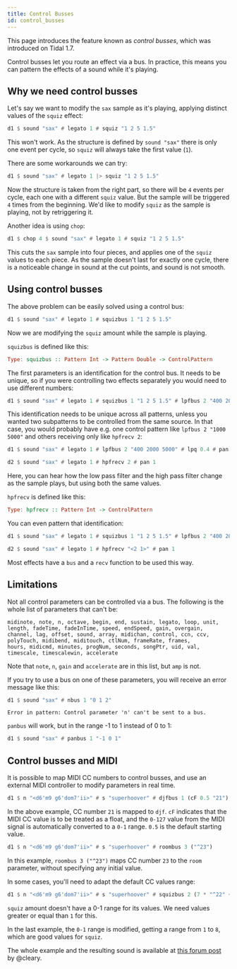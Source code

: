 ```yaml
---
title: Control Busses
id: control_busses
---
```


This page introduces the feature known as *control busses*, which was
introduced on Tidal 1.7.

Control busses let you route an effect via a bus. In practice, this means you
can pattern the effects of a sound while it's playing.

## Why we need control busses

Let's say we want to modify the `sax` sample as it's playing, applying distinct values of the `squiz` effect:

```haskell
d1 $ sound "sax" # legato 1 # squiz "1 2 5 1.5"
```

This won't work. As the structure is defined by `sound "sax"` there is only one event per cycle, so `squiz` will always take the first value (`1`).

There are some workarounds we can try:

```haskell
d1 $ sound "sax" # legato 1 |> squiz "1 2 5 1.5"
```

Now the structure is taken from the right part, so there will be `4` events per cycle, each one with a different `squiz` value. But the sample will be triggered `4` times from the beginning. We'd like to modify `squiz` as the sample is playing, not by retriggering it.

Another idea is using `chop`:

```haskell
d1 $ chop 4 $ sound "sax" # legato 1 # squiz "1 2 5 1.5"
```

This cuts the `sax` sample into four pieces, and applies one of the `squiz` values to each piece. As the sample doesn't last for exactly one cycle, there is a noticeable change in sound at the cut points, and sound is not smooth.

## Using control busses

The above problem can be easily solved using a control bus:

```haskell
d1 $ sound "sax" # legato 1 # squizbus 1 "1 2 5 1.5"
```

Now we are modifying the `squiz` amount while the sample is playing.

`squizbus` is defined like this:

```haskell
Type: squizbus :: Pattern Int -> Pattern Double -> ControlPattern
```

The first parameters is an identification for the control bus. It needs to be unique, so if you were controlling two effects separately you would need to use different numbers:

```haskell
d1 $ sound "sax" # legato 1 # squizbus 1 "1 2 5 1.5" # lpfbus 2 "400 2000 3000" # lpq 0.2
```

This identification needs to be unique across all patterns, unless you wanted two subpatterns to be controlled from the same source. In that case, you would probably have e.g. one control pattern like `lpfbus 2 "1000 5000"` and others receiving only like `hpfrecv 2`:

```haskell
d1 $ sound "sax" # legato 1 # lpfbus 2 "400 2000 5000" # lpq 0.4 # pan 0

d2 $ sound "sax" # legato 1 # hpfrecv 2 # pan 1
```

Here, you can hear how the low pass filter and the high pass filter change as the sample plays, but using both the same values.

`hpfrecv` is defined like this:

```haskell
Type: hpfrecv :: Pattern Int -> ControlPattern
```

You can even pattern that identification:

```haskell
d1 $ sound "sax" # legato 1 # squizbus 1 "1 2 5 1.5" # lpfbus 2 "400 2000 5000" # lpq 0.4 # pan 0

d2 $ sound "sax" # legato 1 # hpfrecv "<2 1>" # pan 1
```

Most effects have a `bus` and a `recv` function to be used this way.

## Limitations

Not all control parameters can be controlled via a bus. The following is the whole list of parameters that can't be:

```
midinote, note, n, octave, begin, end, sustain, legato, loop, unit, length, fadeTime, fadeInTime, speed, endSpeed, gain, overgain,
channel, lag, offset, sound, array, midichan, control, ccn, ccv, polyTouch, midibend, miditouch, ctlNum, frameRate, frames,
hours, midicmd, minutes, progNum, seconds, songPtr, uid, val, timescale, timescalewin, accelerate
```

Note that `note`, `n`, `gain` and `accelerate` are in this list, but `amp` is not.

If you try to use a bus on one of these parameters, you will receive an error message like this:

```haskell
d1 $ sound "sax" # nbus 1 "0 1 2"
```
```
Error in pattern: Control parameter 'n' can't be sent to a bus.
```

`panbus` will work, but in the range -1 to 1 instead of 0 to 1:

```haskell
d1 $ sound "sax" # panbus 1 "-1 0 1"
```

## Control busses and MIDI

It is possible to map MIDI CC numbers to control busses, and use an external MIDI controller to modify parameters in real time.

```haskell
d1 $ n "<d6'm9 g6'dom7'ii>" # s "superhoover" # djfbus 1 (cF 0.5 "21")
```

In the above example, CC number `21` is mapped to `djf`. `cF` indicates that the MIDI CC value is to be treated as a float, and the `0-127` value from the MIDI signal is automatically converted to a `0-1` range. `0.5` is the default starting value.

```haskell
d1 $ n "<d6'm9 g6'dom7'ii>" # s "superhoover" # roombus 3 ("^23")
```

In this example, `roombus 3 ("^23")` maps CC number `23` to the `room` parameter, without specifying any initial value.

In some cases, you'll need to adapt the default CC values range:

```haskell
d1 $ n "<d6'm9 g6'dom7'ii>" # s "superhoover" # squizbus 2 (7 * "^22" + 1)
```

`squiz` amount doesn't have a 0-1 range for its values. We need values greater or equal than `1` for this.

In the last example, the `0-1` range is modified, getting a range from `1` to `8`, which are good values for `squiz`.

The whole example and the resulting sound is available at [this forum post](https://club.tidalcycles.org/t/tidal-1-7-control-busses-midi-control-input/2934/1) by @cleary.
